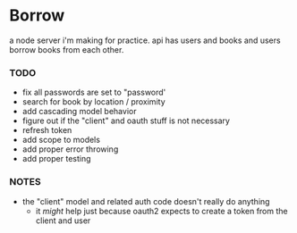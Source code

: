 # Borrow
a node server i'm making for practice. api has users and books and users borrow books from each other.

### TODO
- fix all passwords are set to "password'
- search for book by location / proximity
- add cascading model behavior
- figure out if the "client" and oauth stuff is not necessary
- refresh token
- add scope to models
- add proper error throwing
- add proper testing

### NOTES
- the "client" model and related auth code doesn't really do anything
  - it _might_ help just because oauth2 expects to create a token from the client and user
